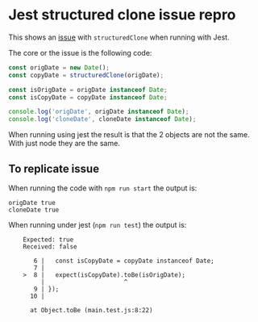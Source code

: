 # Jest structured clone issue repro

This shows an [issue](https://github.com/jestjs/jest/issues/14947) with `structuredClone` when running with Jest.

The core or the issue is the following code:

```javascript
const origDate = new Date();
const copyDate = structuredClone(origDate);

const isOrigDate = origDate instanceof Date;
const isCopyDate = copyDate instanceof Date;

console.log('origDate', origDate instanceof Date);
console.log('cloneDate', cloneDate instanceof Date);
```

When running using jest the result is that the 2 objects are not the same. With just node they are the same.

## To replicate issue

When running the code with `npm run start` the output is:

```
origDate true
cloneDate true
```

When running under jest (`npm run test`) the output is:

```
    Expected: true
    Received: false

       6 |   const isCopyDate = copyDate instanceof Date;
       7 |
    >  8 |   expect(isCopyDate).toBe(isOrigDate);
         |                      ^
       9 | });
      10 |

      at Object.toBe (main.test.js:8:22)
```
